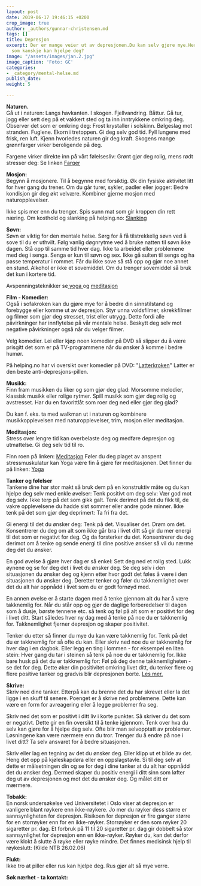 ```yaml
---
layout: post
date: 2019-06-17 19:46:15 +0200
crop_image: true
author: _authors/gunnar-christensen.md
tags: []
title: Depresjon
excerpt: Der er mange veier ut av depresjonen.Du kan selv gjøre mye.Her er noen råd
  som kanskje kan hjelpe deg?
image: "/assets/images/jan.2.jpg"
image_caption: 'Foto: GC'
categories:
- _category/mental-helse.md
publish_date: 
weight: 5

---
```


**Naturen.**  
Gå ut i naturen: Langs havkanten. I skogen. Fjellvandring. Båttur. Gå tur, jogg eller sett deg på et vakkert sted og ta inn inntrykkene omkring deg. Observer det som er omkring deg: Frost krystaller i solskinn. Bølgeslag mot stranden. Fuglene. Ekorn i tretoppen. Gi deg selv god tid. Fyll lungene med frisk, ren luft. Kjenn hvorledes naturen gir deg kraft. Skogens mange grønnfarger virker beroligende på deg.

Fargene virker direkte inn på vårt følelsesliv: Grønt gjør deg rolig, mens rødt stresser deg: Se linken [Farger](http://www.helping.no/farger.htm)

**Mosjon:**  
Begynn å mosjonere. Til å begynne med forsiktig. Øk din fysiske aktivitet litt for hver gang du trener. Om du går turer, sykler, padler eller jogger: Bedre kondisjon gir deg økt velvære. Kombiner gjerne mosjon med naturopplevelser.

Ikke spis mer enn du trenger. Spis sunn mat som gir kroppen din rett næring. Om kosthold og slanking på helping.no: [Slanking](http://www.helping.no/slankekur.htm)

**Søvn:**  
Søvn er viktig for den mentale helse. Sørg for å få tilstrekkelig søvn ved å sove til du er uthvilt. Følg vanlig døgnrytme ved å bruke natten til søvn ikke dagen. Stå opp til samme tid hver dag. Ikke ta arbeidet eller problemene med deg i senga. Senga er kun til søvn og sex. Ikke gå sulten til sengs og ha passe temperatur i rommet. Får du ikke sove så stå opp og gjør noe annet en stund. Alkohol er ikke et sovemiddel. Om du trenger sovemiddel så bruk det kun i kortere tid.

Avspenningsteknikker se[ yoga ](http://www.helping.no/yoga.htm)og [meditasjon](http://www.helping.no/meditasjon.htm)

**Film - Komedier:**  
Også i sofakroken kan du gjøre mye for å bedre din sinnstilstand og forebygge eller komme ut av depresjon. Styr unna voldsfilmer, skrekkfilmer og filmer som gjør deg stresset, trist eller utrygg. Dette fordi alle påvirkninger har innflytelse på vår mentale helse. Beskytt deg selv mot negative påvirkninger også når du velger filmer.  
  
Velg komedier. Lei eller kjøp noen komedier på DVD så slipper du å være prisgitt det som er på TV-programmene når du ønsker å komme i bedre humør.

På helping.no har vi oversikt over komedier på DVD: "[Latterkroken](http://www.helping.no/index2.htm)" Latter er den beste anti-depresjons-pillen.

**Musikk:**  
Finn fram musikken du liker og som gjør deg glad: Morsomme melodier, klassisk musikk eller rolige rytmer. Spill musikk som gjør deg rolig og avstresset. Har du en favorittlåt som roer deg ned eller gjør deg glad?

Du kan f. eks. ta med walkman ut i naturen og kombinere musikkopplevelsen med naturopplevelser, trim, mosjon eller meditasjon.

**Meditasjon:**  
Stress over lengre tid kan overbelaste deg og medføre depresjon og utmattelse. Gi deg selv tid til ro.

Finn roen på linken: [Meditasjon](http://www.helping.no/meditasjon.htm) Føler du deg plaget av anspent stressmuskulatur kan Yoga være fin å gjøre før meditasjonen. Det finner du på linken: [Yoga](http://www.helping.no/yoga.htm)

**Tanker og følelser**  
Tankene dine har stor makt så bruk dem på en konstruktiv måte og du kan hjelpe deg selv med enkle øvelser: Tenk positivt om deg selv: Vær god mot deg selv. Ikke terp på det som gikk galt. Tenk derimot på det du fikk til, de vakre opplevelsene du hadde sist sommer eller andre gode minner. Ikke tenk på det som gjør deg deprimert: Ta fri fra det.

Gi energi til det du ønsker deg: Tenk på det. Visualiser det. Drøm om det. Konsentrerer du deg om alt som ikke går bra i livet ditt så gir du mer energi til det som er negativt for deg. Og da forsterker du det. Konsentrerer du deg derimot om å tenke og sende energi til dine positive ønsker så vil du nærme deg det du ønsker.

En god øvelse å gjøre hver dag er så enkel: Sett deg ned et rolig sted. Lukk øynene og se for deg det i livet du ønsker deg. Se deg selv i den situasjonen du ønsker deg og kjenn etter hvor godt det føles å være i den situasjonen du ønsker deg. Deretter tenker og føler du takknemlighet over det du alt har oppnådd i livet som du er godt fornøyd med.

En annen øvelse er å starte dagen med å tenke gjennom alt du har å være takknemlig for. Når du står opp og gjør de daglige forberedelser til dagen som å dusje, børste tennene etc. så tenk og føl på alt som er positivt for deg i livet ditt. Start således hver ny dag med å tenke på noe du er takknemlig for. Takknemlighet fjerner depresjon og skaper positivitet.

Tenker du etter så finner du mye du kan være takknemlig for. Tenk på det du er takknemlig for så ofte du kan. Eller skriv ned noe du er takknemlig for hver dag i en dagbok. Eller legg en ting i lommen - for eksempel en liten stein: Hver gang du tar i steinen så tenk på noe du er takknemlig for. Ikke bare husk på det du er takknemlig for: Føl på deg denne takknemligheten - se det for deg. Dette øker din positivitet omkring livet ditt, du tenker flere og flere positive tanker og gradvis blir depresjonen borte. [Les mer.](http://www.helping.no/secret.htm)

**Skrive:**  
Skriv ned dine tanker. Etterpå kan du brenne det du har skrevet eller la det ligge i en skuff til senere. Poenget er å skrive ned problemene. Dette kan være en form for avreagering eller å legge problemer fra seg.

Skriv ned det som er positivt i ditt liv i korte punkter. Så skriver du det som er negativt. Dette gir en fin oversikt til å tenke igjennom. Tenk over hva du selv kan gjøre for å hjelpe deg selv. Ofte blir man selvopptatt av problemer. Løsningene kan være nærmere enn du tror. Trenger du å endre på noe i livet ditt? Ta selv ansvaret for å bedre situasjonen.

Skriv eller lag en tegning av det du ønsker deg. Eller klipp ut et bilde av det. Heng det opp på kjøleskapdøra eller en oppslagstavle. Si til deg selv at dette er målsetningen din og se for deg i dine tanker at du alt har oppnådd det du ønsker deg. Dermed skaper du positiv energi i ditt sinn som løfter deg ut av depresjonen og mot det du ønsker deg. Og målet ditt er mærmere.

**Tobakk:**  
En norsk undersøkelse ved Universitetet i Oslo viser at depresjon er vanligere blant røykere enn ikke-røykere. Jo mer du røyker dess større er sannsynligheten for depresjon. Risikoen for depresjon er fire ganger større for en storrøyker enn for en ikke-røyker. Storrøyker er den som røyker 20 sigaretter pr. dag. Et forbruk på 11 til 20 sigaretter pr. dag gir dobbelt så stor sannsynlighet for depresjon enn en ikke-røyker. Røyker du, kan det derfor være klokt å slutte å røyke eller røyke mindre. Det finnes medisinsk hjelp til røykeslutt: (Kilde NTB 26.02.06)

**Flukt:**  
Ikke tro at piller eller rus kan hjelpe deg. Rus gjør alt så mye verre.

**Søk nærhet - ta kontakt:**